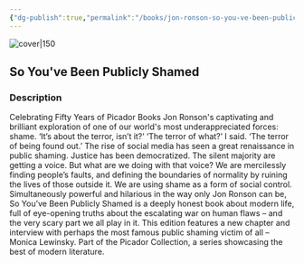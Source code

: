 ```yaml
---
{"dg-publish":true,"permalink":"/books/jon-ronson-so-you-ve-been-publicly-shamed/","title":"So You've Been Publicly Shamed","tags":["non-fiction","psychology"]}
---
```




![cover|150](http://books.google.com/books/content?id=eXQqCwAAQBAJ&printsec=frontcover&img=1&zoom=1&edge=curl&source=gbs_api)

## So You've Been Publicly Shamed

### Description

Celebrating Fifty Years of Picador Books Jon Ronson's captivating and brilliant exploration of one of our world's most underappreciated forces: shame. ‘It’s about the terror, isn’t it?’ ‘The terror of what?’ I said. ‘The terror of being found out.’ The rise of social media has seen a great renaissance in public shaming. Justice has been democratized. The silent majority are getting a voice. But what are we doing with that voice? We are mercilessly finding people’s faults, and defining the boundaries of normality by ruining the lives of those outside it. We are using shame as a form of social control. Simultaneously powerful and hilarious in the way only Jon Ronson can be, So You’ve Been Publicly Shamed is a deeply honest book about modern life, full of eye-opening truths about the escalating war on human flaws – and the very scary part we all play in it. This edition features a new chapter and interview with perhaps the most famous public shaming victim of all – Monica Lewinsky. Part of the Picador Collection, a series showcasing the best of modern literature.
```